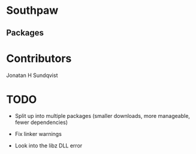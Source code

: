 Southpaw
========


Packages
--------


Contributors
============
Jonatan H Sundqvist


TODO
====
- Split up into multiple packages (smaller downloads, more manageable, fewer dependencies)

- Fix linker warnings

- Look into the libz DLL error